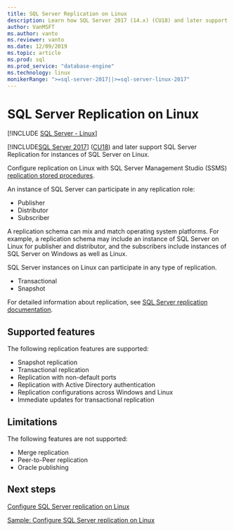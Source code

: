 ```yaml
---
title: SQL Server Replication on Linux
description: Learn how SQL Server 2017 (14.x) (CU18) and later support SQL Server Replication for instances of SQL Server on Linux.
author: VanMSFT
ms.author: vanto
ms.reviewer: vanto
ms.date: 12/09/2019
ms.topic: article
ms.prod: sql
ms.prod_service: "database-engine"
ms.technology: linux
monikerRange: ">=sql-server-2017||>=sql-server-linux-2017"
---
```

# SQL Server Replication on Linux

[!INCLUDE [SQL Server - Linux](../includes/applies-to-version/sql-linux.md)]

[!INCLUDE[SQL Server 2017](../includes/sssql17-md.md)] ([CU18](https://support.microsoft.com/help/4527377)) and later support SQL Server Replication for instances of SQL Server on Linux.

Configure replication on Linux with SQL Server Management Studio (SSMS) [replication stored procedures](../relational-databases/system-stored-procedures/replication-stored-procedures-transact-sql.md).

An instance of SQL Server can participate in any replication role:

* Publisher
* Distributor
* Subscriber

A replication schema can mix and match operating system platforms. For example, a replication schema may include an instance of SQL Server on Linux for publisher and distributor, and the subscribers include instances of SQL Server on Windows as well as Linux.

SQL Server instances on Linux can participate in any type of replication.

* Transactional
* Snapshot

For detailed information about replication, see [SQL Server replication documentation](../relational-databases/replication/sql-server-replication.md).

## Supported features

The following replication features are supported:

* Snapshot replication
* Transactional replication
* Replication with non-default ports <!--Add link to explanation-->
* Replication with Active Directory authentication
* Replication configurations across Windows and Linux
* Immediate updates for transactional replication

## Limitations

The following features are not supported:

* Merge replication
* Peer-to-Peer replication
* Oracle publishing

## Next steps

[Configure SQL Server replication on Linux](sql-server-linux-replication-tutorial-tsql.md)

[Sample: Configure SQL Server replication on Linux](sql-server-linux-replication-configure.md)
